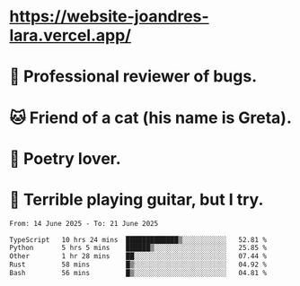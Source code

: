 # https://website-joandres-lara.vercel.app/
# 🐛 Professional reviewer of bugs.
# 🐱 Friend of a cat (his name is Greta).
# 📜 Poetry lover.
# 🎸 Terrible playing guitar, but I try.

<!--START_SECTION:waka-->

```txt
From: 14 June 2025 - To: 21 June 2025

TypeScript   10 hrs 24 mins  █████████████▒░░░░░░░░░░░   52.81 %
Python       5 hrs 5 mins    ██████▒░░░░░░░░░░░░░░░░░░   25.85 %
Other        1 hr 28 mins    ██░░░░░░░░░░░░░░░░░░░░░░░   07.44 %
Rust         58 mins         █▒░░░░░░░░░░░░░░░░░░░░░░░   04.92 %
Bash         56 mins         █▒░░░░░░░░░░░░░░░░░░░░░░░   04.81 %
```

<!--END_SECTION:waka-->

